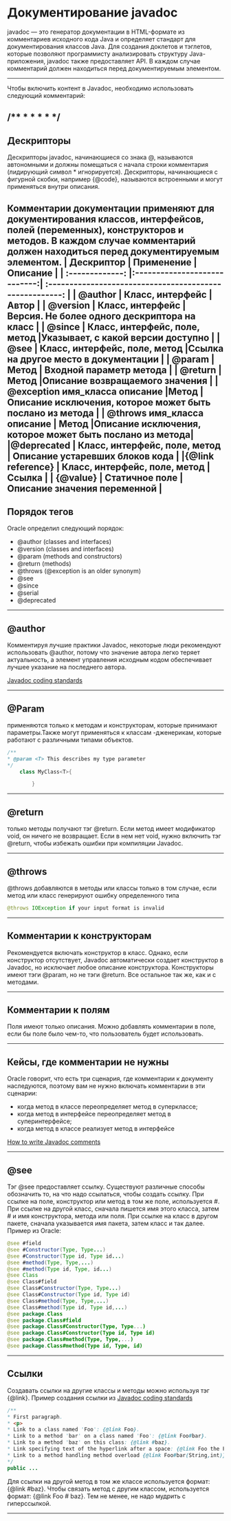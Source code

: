 # Документирование javadoc

javadoc — это генератор документации в HTML-формате из комментариев исходного кода Java и определяет стандарт для документирования классов Java. Для создания доклетов и тэглетов, которые позволяют программисту анализировать структуру Java-приложения, javadoc также предоставляет API. В каждом случае комментарий должен находиться перед документируемым элементом.

---
Чтобы включить контент в Javadoc, необходимо  использовать следующий комментарий:

/**
*
*
*
*
*/
---
## Дескрипторы 

Дескрипторы javadoc, начинающиеся со знака @, называются автономными и должны помещаться с начала строки комментария (лидирующий символ * игнорируется). Дескрипторы, начинающиеся с фигурной скобки, например {@code}, называются встроенными и могут применяться внутри описания.

Комментарии документации применяют для документирования классов, интерфейсов, полей (переменных), конструкторов и методов. В каждом случае комментарий должен находиться перед документируемым элементом.
| Дескриптор                     | Применение                  |                          Описание                         |
| :-------------:                |:----------------------------:| :------------------------------------------------------: |
| @author                        | 	Класс, интерфейc             |                     Автор                               |
| @version                       | Класс, интерфейс              |  Версия. Не более одного дескриптора на класс           |
| @since                         | Класс, интерфейс, поле, метод |Указывает, с какой версии доступно                       |
|      @see                      | Класс, интерфейс, поле, метод |Ссылка на другое место в документации                    |
| @param                         | Метод                         | Входной параметр метода                                 |
| @return                        |  Метод                        |Описание возвращаемого значения                          |
| @exception имя_класса описание |Метод                  |Описание исключения, которое может быть послано из метода        |
| @throws имя_класса описание    |  Метод                        |Описание исключения, которое может быть послано из метода|
|@deprecated                     | Класс, интерфейс, поле, метод | Описание устаревших блоков кода                         |
|{@link reference}               | Класс, интерфейс, поле, метод |Ссылка                                                   |
| {@value}                       | Статичное поле                |Описание значения переменной                             |
---
## Порядок тегов
Oracle определил  следующий порядок:
* @author (classes and interfaces)
* @version (classes and interfaces)
* @param (methods and constructors)
* @return (methods)
* @throws (@exception is an older synonym)
* @see
* @since
* @serial
* @deprecated

---
## @author

Комментируя лучшие практики Javadoc, некоторые люди рекомендуют использовать @author, потому что значение автора легко теряет актуальность, а элемент управления исходным кодом обеспечивает лучшее указание на последнего автора.

[Javadoc coding standards](https://blog.joda.org/2012/11/javadoc-coding-standards.html)

---
## @Param  

применяются только к методам и конструкторам, которые принимают параметры.Также  могут применяться к классам -дженерикам, которые работают с различными типами объектов.

```java
/**
* @param <T> This describes my type parameter
*/
    class MyClass<T>{

        }
```
---

## @return 
только методы получают тэг @return. Если метод имеет модификатор void, он ничего не возвращает. Если в нем нет void, нужно включить тэг @return, чтобы избежать ошибки при компиляции Javadoc.

---

## @throws 

@throws добавляются в методы или классы только в том случае, если метод или класс генерируют ошибку определенного типа
```java
@throws IOException if your input format is invalid
```
---
## Комментарии к конструкторам

Рекомендуется включать конструктор в класс. Однако, если конструктор отсутствует, Javadoc автоматически создает конструктор в Javadoc, но исключает любое описание конструктора.
Конструкторы имеют тэги @param, но не тэги @return. Все остальное так же, как и с методами.

---

## Комментарии к полям

Поля имеют только описания. Можно добавлять комментарии в поле, если бы поле было чем-то, что пользователь будет использовать.

---

## Кейсы, где комментарии не нужны

Oracle говорит, что есть три сценария, где комментарии к документу наследуются, поэтому вам не нужно включать комментарии в эти сценарии:

* когда метод в классе переопределяет метод в суперклассе;
* когда метод в интерфейсе переопределяет метод в суперинтерфейсе;
* когда метод в классе реализует метод в интерфейсе

[How to write Javadoc comments]([https://blog.joda.org/2012/11/javadoc-coding-standards.html](https://www.oracle.com/technical-resources/articles/java/javadoc-tool.html#tag))


---
## @see 

Тэг @see предоставляет ссылку. 
Существуют различные способы обозначить то, на что надо ссылаться, чтобы создать ссылку. При ссылке на поле, конструктор или метод в том же поле, используется #.
При ссылке на другой класс, сначала пишется имя этого класса, затем # и имя конструктора, метода или поля.
При ссылке на класс в другом пакете, сначала указывается имя пакета, затем класс и так далее. Пример из Oracle:

```java
@see #field
@see #Constructor(Type, Type...)
@see #Constructor(Type id, Type id...)
@see #method(Type, Type,...)
@see #method(Type id, Type, id...)
@see Class
@see Class#field
@see Class#Constructor(Type, Type...)
@see Class#Constructor(Type id, Type id)
@see Class#method(Type, Type,...)
@see Class#method(Type id, Type id,...)
@see package.Class
@see package.Class#field
@see package.Class#Constructor(Type, Type...)
@see package.Class#Constructor(Type id, Type id)
@see package.Class#method(Type, Type,...)
@see package.Class#method(Type id, Type, id)
```
---

## Ссылки

Создавать ссылки на другие классы и методы можно используя тэг {@link}.
Пример создания ссылки из [Javadoc coding standards](https://blog.joda.org/2012/11/javadoc-coding-standards.html)

```java
/**
* First paragraph.
* <p>
* Link to a class named 'Foo': {@link Foo}.
* Link to a method 'bar' on a class named 'Foo': {@link Foo#bar}.
* Link to a method 'baz' on this class: {@link #baz}.
* Link specifying text of the hyperlink after a space: {@link Foo the Foo class}.
* Link to a method handling method overload {@link Foo#bar(String,int)}.
*/
public ...
```

Для ссылки на другой метод в том же классе используется формат: {@link #baz}. Чтобы связать метод с другим классом, используется формат: {@link Foo # baz}. Тем не менее, не надо мудрить с гиперссылкой.

---


